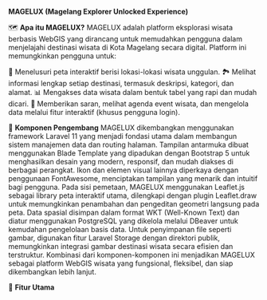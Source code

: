 **MAGELUX (Magelang Explorer Unlocked Experience)**

🗺️ **Apa itu MAGELUX?**
    MAGELUX adalah platform eksplorasi wisata berbasis WebGIS yang dirancang untuk memudahkan pengguna dalam menjelajahi destinasi wisata di Kota Magelang secara digital. Platform ini memungkinkan pengguna untuk:

🧭 Menelusuri peta interaktif berisi lokasi-lokasi wisata unggulan.
🏞️ Melihat informasi lengkap setiap destinasi, termasuk deskripsi, kategori, dan alamat.
📊 Mengakses data wisata dalam bentuk tabel yang rapi dan mudah dicari.
💬 Memberikan saran, melihat agenda event wisata, dan mengelola data melalui fitur interaktif (khusus pengguna login).


🧩 **Komponen Pengembang**
    MAGELUX dikembangkan menggunakan framework Laravel 11 yang menjadi fondasi utama dalam membangun sistem manajemen data dan routing halaman. Tampilan antarmuka dibuat menggunakan Blade Template yang dipadukan dengan Bootstrap 5 untuk menghasilkan desain yang modern, responsif, dan mudah diakses di berbagai perangkat. Ikon dan elemen visual lainnya diperkaya dengan penggunaan FontAwesome, menciptakan tampilan yang menarik dan intuitif bagi pengguna.
    Pada sisi pemetaan, MAGELUX menggunakan Leaflet.js sebagai library peta interaktif utama, dilengkapi dengan plugin Leaflet.draw untuk memungkinkan penambahan dan pengeditan geometri langsung pada peta. Data spasial disimpan dalam format WKT (Well-Known Text) dan diatur menggunakan PostgreSQL yang dikelola melalui DBeaver untuk kemudahan pengelolaan basis data. Untuk penyimpanan file seperti gambar, digunakan fitur Laravel Storage dengan direktori publik, memungkinkan integrasi gambar destinasi wisata secara efisien dan terstruktur. Kombinasi dari komponen-komponen ini menjadikan MAGELUX sebagai platform WebGIS wisata yang fungsional, fleksibel, dan siap dikembangkan lebih lanjut.

📌 **Fitur Utama**

